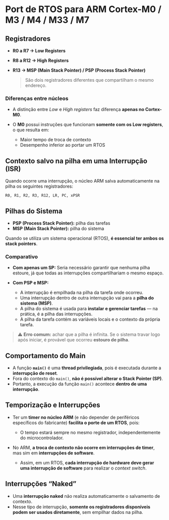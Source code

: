 # Port de RTOS para ARM Cortex-M0 / M3 / M4 / M33 / M7

## Registradores

* **R0 a R7 → Low Registers**
* **R8 a R12 → High Registers**
* **R13 → MSP (Main Stack Pointer) / PSP (Process Stack Pointer)**

  > São dois registradores diferentes que compartilham o mesmo endereço.

### Diferenças entre núcleos

* A distinção entre *Low* e *High registers* faz diferença **apenas no Cortex-M0**.
* O **M0** possui instruções que funcionam **somente com os Low registers**, o que resulta em:

  * Maior tempo de troca de contexto
  * Desempenho inferior ao portar um RTOS

## Contexto salvo na pilha em uma Interrupção (ISR)

Quando ocorre uma interrupção, o núcleo ARM salva automaticamente na pilha os seguintes registradores:

```
R0, R1, R2, R3, R12, LR, PC, xPSR
```

## Pilhas do Sistema

* **PSP (Process Stack Pointer):** pilha das tarefas
* **MSP (Main Stack Pointer):** pilha do sistema

Quando se utiliza um sistema operacional (RTOS), **é essencial ter ambos os stack pointers**.

### Comparativo

* **Com apenas um SP:**
  Seria necessário garantir que nenhuma pilha estoure, já que todas as interrupções compartilhariam o mesmo espaço.

* **Com PSP e MSP:**

  * A interrupção é empilhada na pilha da tarefa onde ocorreu.
  * Uma interrupção dentro de outra interrupção vai para a **pilha do sistema (MSP)**.
  * A pilha do sistema é usada para **instalar e gerenciar tarefas** — na prática, é a pilha das interrupções.
  * A pilha da tarefa contém as variáveis locais e o contexto da própria tarefa.

> ⚠️ **Erro comum:** achar que a pilha é infinita.
> Se o sistema travar logo após iniciar, é provável que ocorreu **estouro de pilha**.

## Comportamento do Main

* A função **`main()`** é uma **thread privilegiada**, pois é executada durante a **interrupção de reset**.
* Fora do contexto do `main()`, **não é possível alterar o Stack Pointer (SP)**.
* Portanto, a execução da função `main()` acontece **dentro de uma interrupção**.

## Temporização e Interrupções

* Ter um **timer no núcleo ARM** (e não depender de periféricos específicos do fabricante) **facilita o porte de um RTOS**, pois:

  * O tempo estará sempre no mesmo registrador, independentemente do microcontrolador.

* No ARM, **a troca de contexto não ocorre em interrupções de timer**, mas sim em **interrupções de software**.

  * Assim, em um RTOS, **cada interrupção de hardware deve gerar uma interrupção de software** para realizar o *context switch*.

## Interrupções “Naked”

* Uma **interrupção naked** não realiza automaticamente o salvamento de contexto.
* Nesse tipo de interrupção, **somente os registradores disponíveis podem ser usados diretamente**, sem empilhar dados na pilha.